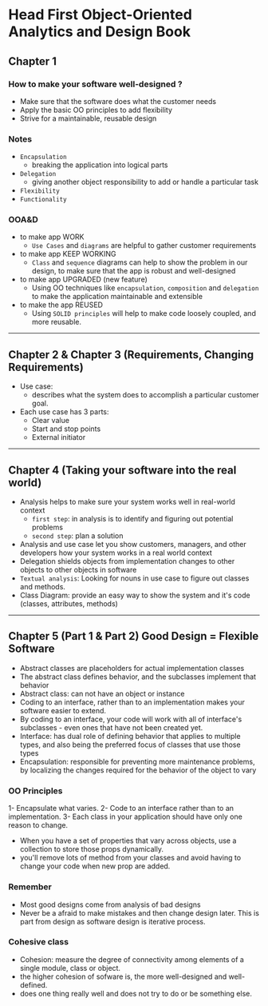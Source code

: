 # Head First Object-Oriented Analytics and Design Book

## Chapter 1
### How to make your software well-designed ?
- Make sure that the software does what the customer needs
- Apply the basic OO principles to add flexibility
- Strive for a maintainable, reusable design 

### Notes 
- `Encapsulation`
  - breaking the application into logical parts
- `Delegation`
  - giving another object responsibility to add or handle a particular task
- `Flexibility`
- `Functionality`

### OOA&D
- to make app WORK
  - `Use Cases` and `diagrams` are helpful to gather customer requirements
- to make app KEEP WORKING
  - `Class` and `sequence` diagrams can help to show the problem in our design, to make sure that the app is robust and well-designed
- to make app UPGRADED (new feature)
  - Using OO techniques like `encapsulation`, `composition` and `delegation` to make the application maintainable and extensible
- to make the app REUSED
  - Using `SOLID principles` will help to make code loosely coupled, and more reusable.
  
________________________________________________________

## Chapter 2 & Chapter 3 (Requirements, Changing Requirements)

- Use case:
  - describes what the system does to accomplish a particular customer goal.
- Each use case has 3 parts:
  - Clear value 
  - Start and stop points
  - External initiator

___________________________________________________________

## Chapter 4 (Taking your software into the real world)
- Analysis helps to make sure your system works well in real-world context
  - `first step`: in analysis is to identify and figuring out potential problems
  - `second step`: plan a solution 
- Analysis and use case let you show customers, managers, and other developers how your system works in a real world context
- Delegation shields objects from implementation changes to other objects to other objects in software
- `Textual analysis`: Looking for nouns in use case to figure out classes and methods.
- Class Diagram: provide an easy way to show the system and it's code (classes, attributes, methods)

___________________________________________________________

## Chapter 5 (Part 1 & Part 2) Good Design = Flexible Software
- Abstract classes are placeholders for actual implementation classes
- The abstract class defines behavior, and the subclasses implement that behavior
- Abstract class: can not have an object or instance
- Coding to an interface, rather than to an implementation makes your software easier to extend.
- By coding to an interface, your code will work with all of interface's subclasses - even ones that have not been created yet.
- Interface: has dual role of defining behavior that applies to multiple types, and also being the preferred focus of classes that use those types
- Encapsulation: responsible for preventing more maintenance problems, by localizing the changes required for the behavior of the object to vary 

### OO Principles
1- Encapsulate what varies.
2- Code to an interface rather than to an implementation.
3- Each class in your application should have only one reason to change.

- When you have a set of properties that vary across objects, use a collection to store those props dynamically.
- you'll remove lots of method from your classes and avoid having to change your code when new prop are added.


### Remember
- Most good designs come from analysis of bad designs
- Never be a afraid to make mistakes and then change design later. This is part from design as software design is iterative process.

### Cohesive class
- Cohesion: measure the degree of connectivity among elements of a single module, class or object.
- the higher cohesion of sofware is, the more well-designed and well-defined.
- does one thing really well and does not try to do or be something else.
